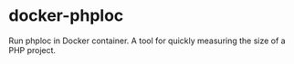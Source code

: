 docker-phploc
=============

Run phploc in Docker container. A tool for quickly measuring the size of a PHP project. 
